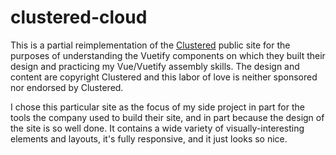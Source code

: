 # clustered-cloud

This is a partial reimplementation of the [Clustered](https://clustered.com/) public site for the purposes of understanding the Vuetify components on which they built their design and practicing my Vue/Vuetify assembly skills. The design and content are copyright Clustered and this labor of love is neither sponsored nor endorsed by Clustered.

I chose this particular site as the focus of my side project in part for the tools the company used to build their site, and in part because the design of the site is so well done. It contains a wide variety of visually-interesting elements and layouts, it's fully responsive, and it just looks so nice.

